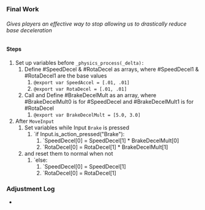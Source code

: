 ### Final Work
###### Gives players an effective way to stop allowing us to drastically reduce base deceleration 

#### Steps
1) Set up variables before `_physics_process(_delta):`
	1) Define #SpeedDecel & #RotaDecel as arrays, where #SpeedDecel1 & #RotaDecel1 are the base values
		1) `@export var SpeedAccel = [.01, .01]`
		2) `@export var RotaDecel = [.01, .01]`
	2) Call and Define #BrakeDecelMult as an array, where #BrakeDecelMult0 is for #SpeedDecel and #BrakeDecelMult1 is for #RotaDecel 
		1) `@export var BrakeDecelMult = [5.0, 3.0]`
2) After `MoveInput`
	1) Set variables while Input `Brake` is pressed
		1) `if Input.is_action_pressed("Brake"):
			1) `SpeedDecel[0] = SpeedDecel[1] * BrakeDecelMult[0]
			2) `RotaDecel[0] = RotaDecel[1] * BrakeDecelMult[1]
	2) and reset them to normal when not
		1) `else:
			1) `SpeedDecel[0] = SpeedDecel[1]
			2) `RotaDecel[0] = RotaDecel[1]
### Adjustment Log
- 